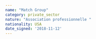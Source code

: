 ```yaml
---
name: "Match Group"
category: private_sector
nature: "Association professionnelle "
nationality: USA
date_signed: '2018-11-12'
---
```

    